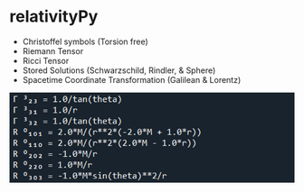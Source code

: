 # relativityPy

- Christoffel symbols (Torsion free)
- Riemann Tensor
- Ricci Tensor
- Stored Solutions (Schwarzschild, Rindler, & Sphere)
- Spacetime Coordinate Transformation (Galilean & Lorentz)

![alt text](https://github.com/OmarhzmMashal/relativityPy/blob/main/tensors.png)
